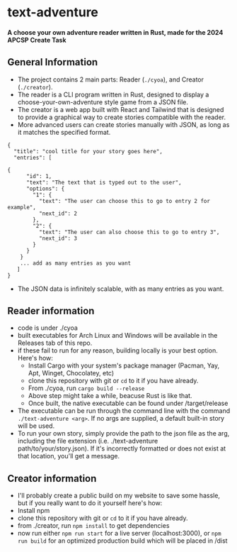 # text-adventure
#### A choose your own adventure reader written in Rust, made for the 2024 APCSP Create Task

## General Information
- The project contains 2 main parts: Reader (`./cyoa`), and Creator (`./creator`).
- The reader is a CLI program written in Rust, designed to display a choose-your-own-adventure style game from a JSON file.
- The creator is a web app built with React and Tailwind that is designed to provide a graphical way to create stories compatible with the reader.
- More advanced users can create stories manually with JSON, as long as it matches the specified format.

```
{
  "title": "cool title for your story goes here",
  "entries": [

{
      "id": 1,
      "text": "The text that is typed out to the user",
      "options": {
        "1": {
          "text": "The user can choose this to go to entry 2 for example",
          "next_id": 2
        },
        "2": {
          "text": "The user can also choose this to go to entry 3",
          "next_id": 3
        }
      }
    }
    ... add as many entries as you want
   ]
}
```
+ The JSON data is infinitely scalable, with as many entries as you want.

## Reader information
+ code is under ./cyoa
+ built executables for Arch Linux and Windows will be available in the Releases tab of this repo.
+ if these fail to run for any reason, building locally is your best option. Here's how:
	+ Install Cargo with your system's package manager (Pacman, Yay, Apt, Winget, Chocolatey, etc)
	+ clone this repository with git or `cd` to it if you have already.
	+ From ./cyoa, run `cargo build --release`
	+ Above step might take a while, beacuse Rust is like that.
	+ Once built, the native executable can be found under /target/release
+ The executable can be run through the command line with the command `./text-adventure <arg>`. If no args are supplied, a default built-in story will be used. 
+ To run your own story, simply provide the path to the json file as the arg, including the file extension (i.e. ./text-adventure path/to/your/story.json). If it's incorrectly formatted or does not exist at that location, you'll get a message.

## Creator information 
+ I'll probably create a public build on my website to save some hassle, but if you really want to do it yourself here's how:
+ Install npm
+ clone this repository with git or `cd` to it if you have already.
+ from ./creator, run `npm install` to get dependencies
+ now run either `npm run start` for a live server (localhost:3000), or `npm run build` for an optimized production build which will be placed in /dist
